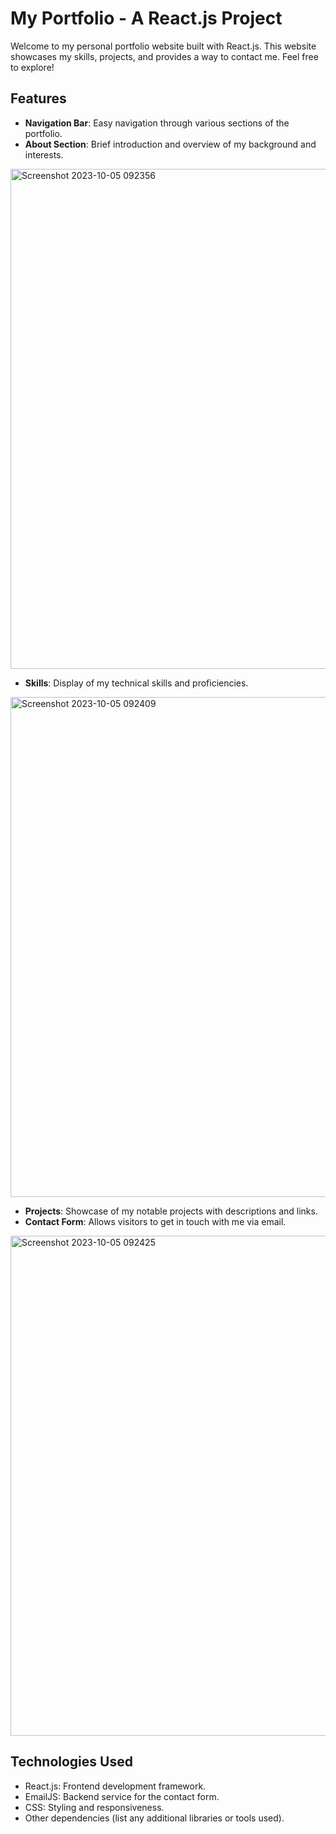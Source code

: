 # My Portfolio - A React.js Project

Welcome to my personal portfolio website built with React.js. This website showcases my skills, projects, and provides a way to contact me. Feel free to explore!

## Features
- **Navigation Bar**: Easy navigation through various sections of the portfolio.
- **About Section**: Brief introduction and overview of my background and interests.

<img width="800" alt="Screenshot 2023-10-05 092356" src="https://github.com/aastha-cse/Triweb-Learning/assets/100745494/fe64fa44-df7a-441b-8fe0-b4da1fd9c067">

- **Skills**: Display of my technical skills and proficiencies.

<img width="800" alt="Screenshot 2023-10-05 092409" src="https://github.com/aastha-cse/Triweb-Learning/assets/100745494/d9e0adb1-51ce-4325-8da6-51a269cc3664">

- **Projects**: Showcase of my notable projects with descriptions and links.
- **Contact Form**: Allows visitors to get in touch with me via email.

<img width="800" alt="Screenshot 2023-10-05 092425" src="https://github.com/aastha-cse/Triweb-Learning/assets/100745494/fe92bcb0-8de5-4bbd-a99e-05ab1880987d">


## Technologies Used
- React.js: Frontend development framework.
- EmailJS: Backend service for the contact form.
- CSS: Styling and responsiveness.
- Other dependencies (list any additional libraries or tools used).
